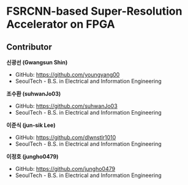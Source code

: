 # FSRCNN-based Super-Resolution Accelerator on FPGA
## Contributor
**신광선 (Gwangsun Shin)**  
-  GitHub: https://github.com/youngyang00
-  SeoulTech - B.S. in Electrical and Information Engineering

**조수환 (suhwanJo03)**  
-  GitHub: https://github.com/suhwanJo03
-  SeoulTech - B.S. in Electrical and Information Engineering
  
**이준식 (jun-sik Lee)**  
-  GitHub: https://github.com/dlwnstlr1010 
-  SeoulTech - B.S. in Electrical and Information Engineering

**이정호 (jungho0479)**  
-  GitHub: https://github.com/jungho0479
-  SeoulTech - B.S. in Electrical and Information Engineering
